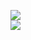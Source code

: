 [![](https://img.shields.io/badge/Made%20With-Github%20Spray-lightgrey.svg?style=for-the-badge&logo=github)](https://github.com/Annihil/github-spray#6093)  
[![](https://i.imgur.com/2DrTn0Z.gif)](https://github.com/Annihil/github-spray)